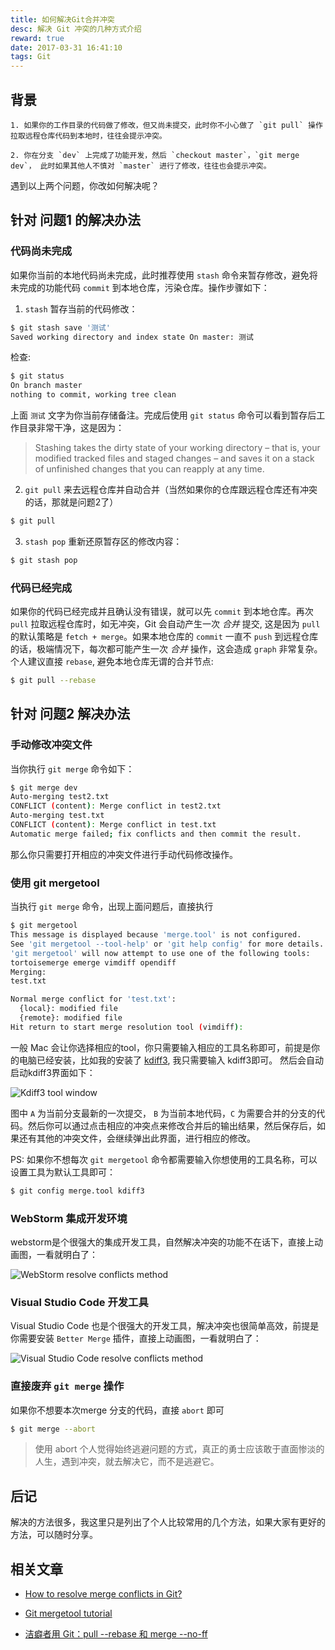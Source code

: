 ```yaml
---
title: 如何解决Git合并冲突
desc: 解决 Git 冲突的几种方式介绍
reward: true
date: 2017-03-31 16:41:10
tags: Git
---
```



## 背景

```text
1. 如果你的工作目录的代码做了修改，但又尚未提交，此时你不小心做了 `git pull` 操作拉取远程仓库代码到本地时，往往会提示冲突。

2. 你在分支 `dev` 上完成了功能开发，然后 `checkout master`，`git merge dev`， 此时如果其他人不慎对 `master` 进行了修改，往往也会提示冲突。
```

遇到以上两个问题，你改如何解决呢？

<!--more-->

## 针对 **问题1** 的解决办法


### 代码尚未完成

如果你当前的本地代码尚未完成，此时推荐使用 `stash` 命令来暂存修改，避免将未完成的功能代码 `commit` 到本地仓库，污染仓库。操作步骤如下：

1. `stash` 暂存当前的代码修改：

```bash
$ git stash save '测试'
Saved working directory and index state On master: 测试
```

检查:

```bash
$ git status
On branch master
nothing to commit, working tree clean
```

上面 `测试` 文字为你当前存储备注。完成后使用 `git status` 命令可以看到暂存后工作目录非常干净，这是因为：

> Stashing takes the dirty state of your working directory – that is, your modified tracked files and staged changes – and saves it on a stack of unfinished changes that you can reapply at any time.

2. `git pull` 来去远程仓库并自动合并（当然如果你的仓库跟远程仓库还有冲突的话，那就是问题2了）

```bash
$ git pull
```

3. `stash pop` 重新还原暂存区的修改内容：

```bash
$ git stash pop
```


### 代码已经完成

如果你的代码已经完成并且确认没有错误，就可以先 `commit` 到本地仓库。再次 `pull` 拉取远程仓库时，如无冲突，Git 会自动产生一次 *合并* 提交, 这是因为 `pull` 的默认策略是 `fetch + merge`。如果本地仓库的 `commit` 一直不 `push` 到远程仓库的话，极端情况下，每次都可能产生一次 *合并* 操作，这会造成 `graph` 非常复杂。个人建议直接 `rebase`, 避免本地仓库无谓的合并节点:

```bash
$ git pull --rebase
```

## 针对 **问题2** 解决办法


### 手动修改冲突文件

当你执行 `git merge` 命令如下：

```bash
$ git merge dev
Auto-merging test2.txt
CONFLICT (content): Merge conflict in test2.txt
Auto-merging test.txt
CONFLICT (content): Merge conflict in test.txt
Automatic merge failed; fix conflicts and then commit the result.
```

那么你只需要打开相应的冲突文件进行手动代码修改操作。


### 使用 git mergetool

当执行 `git merge` 命令，出现上面问题后，直接执行

```bash
$ git mergetool
This message is displayed because 'merge.tool' is not configured.
See 'git mergetool --tool-help' or 'git help config' for more details.
'git mergetool' will now attempt to use one of the following tools:
tortoisemerge emerge vimdiff opendiff
Merging:
test.txt

Normal merge conflict for 'test.txt':
  {local}: modified file
  {remote}: modified file
Hit return to start merge resolution tool (vimdiff):
```

一般 Mac 会让你选择相应的tool，你只需要输入相应的工具名称即可，前提是你的电脑已经安装，比如我的安装了 [kdiff3](http://kdiff3.sourceforge.net/), 我只需要输入 kdiff3即可。
然后会自动启动kdiff3界面如下：

![Kdiff3 tool window](https://static.yugasun.com/kdiff3.png)

图中 `A` 为当前分支最新的一次提交，  `B` 为当前本地代码，`C` 为需要合并的分支的代码。然后你可以通过点击相应的冲突点来修改合并后的输出结果，然后保存后，如果还有其他的冲突文件，会继续弹出此界面，进行相应的修改。

PS: 如果你不想每次 `git mergetool` 命令都需要输入你想使用的工具名称，可以设置工具为默认工具即可：

```bash
$ git config merge.tool kdiff3
```


### WebStorm 集成开发环境

webstorm是个很强大的集成开发工具，自然解决冲突的功能不在话下，直接上动画图，一看就明白了：

![WebStorm resolve conflicts method](https://static.yugasun.com/webstorm.gif)


### Visual Studio Code 开发工具

Visual Studio Code 也是个很强大的开发工具，解决冲突也很简单高效，前提是你需要安装 `Better Merge` 插件，直接上动画图，一看就明白了：

![Visual Studio Code resolve conflicts method](https://static.yugasun.com/vscode.gif)


### 直接废弃 `git merge` 操作

如果你不想要本次merge 分支的代码，直接 `abort` 即可

```bash
$ git merge --abort
```
  

> 使用 abort 个人觉得始终逃避问题的方式，真正的勇士应该敢于直面惨淡的人生，遇到冲突，就去解决它，而不是逃避它。


## 后记

解决的方法很多，我这里只是列出了个人比较常用的几个方法，如果大家有更好的方法，可以随时分享。


## 相关文章

* [How to resolve merge conflicts in Git?](http://stackoverflow.com/questions/161813/how-to-resolve-merge-conflicts-in-git)

* [Git mergetool tutorial](https://gist.github.com/karenyyng/f19ff75c60f18b4b8149)
* [洁癖者用 Git：pull --rebase 和 merge --no-ff](http://hungyuhei.github.io/2012/08/07/better-git-commit-graph-using-pull---rebase-and-merge---no-ff.html)













